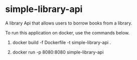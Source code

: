 # simple-library-api
A library Api that allows users to borrow books from a library.

To run this application on docker, use the commands below.

1.  docker build -f Dockerfile -t simple-library-api .

2.  docker run -p 8080:8080 simple-library-api
